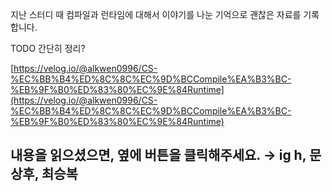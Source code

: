 지난 스터디 때 컴파일과 런타임에 대해서 이야기를 나눈 기억으로 괜찮은 자료를 기록합니다.

TODO 간단히 정리?



[https://velog.io/@alkwen0996/CS-%EC%BB%B4%ED%8C%8C%EC%9D%BCCompile%EA%B3%BC-%EB%9F%B0%ED%83%80%EC%9E%84Runtime](https://velog.io/@alkwen0996/CS-%EC%BB%B4%ED%8C%8C%EC%9D%BCCompile%EA%B3%BC-%EB%9F%B0%ED%83%80%EC%9E%84Runtime)



## 내용을 읽으셨으면, 옆에 버튼을 클릭해주세요. → ig h, 문상후, 최승복
